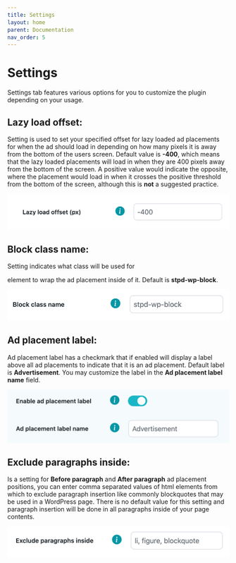 ```yaml
---
title: Settings
layout: home
parent: Documentation
nav_order: 5
---
```


# Settings

Settings tab features various options for you to customize the plugin depending on your usage.

## Lazy load offset:

Setting is used to set your specified offset for lazy loaded ad placements for when the ad should load in depending on how many pixels it is away from the bottom of the users screen. Default value is **-400**, which means that the lazy loaded placements will load in when they are 400 pixels away from the bottom of the screen. A positive value would indicate the opposite, where the placement would load in when it crosses the positive threshold from the bottom of the screen, although this is **not** a suggested practice.

![alt_text](../images/settings-lazy-offset.png)


## Block class name:

Setting indicates what class will be used for <div> element to wrap the ad placement inside of it. Default is **stpd-wp-block**.

![alt_text](../images/settings-block-class.png)


## Ad placement label:

Ad placement label has a checkmark that if enabled will display a label above all ad placements to indicate that it is an ad placement. Default label is **Advertisement**. You may customize the label in the **Ad placement label name** field.

![alt_text](../images/settings-ad-label.png)


## Exclude paragraphs inside:

Is a setting for **Before paragraph** and **After paragraph** ad placement positions, you can enter comma separated values of html elements from which to exclude paragraph insertion like commonly blockquotes that may be used in a WordPress page. There is no default value for this setting and paragraph insertion will be done in all paragraphs inside of your page contents.

![alt_text](../images/settings-exclude-p.png)
